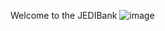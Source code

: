 Welcome to the JEDIBank
![image](https://github.com/user-attachments/assets/7b5acf24-ab41-40bd-bcf9-1c2c2afaa902)








